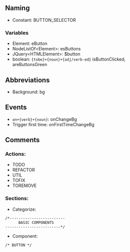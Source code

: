 ## Naming
+ Constant: BUTTON_SELECTOR
### Variables
+ Element: eButton
+ NodeListOf\<Element>: esButtons
+ JQuery\<HTMLElement>: $button
+ boolean: ```{tobe}+{noun}+{adj/verb-ed}``` isButtonClicked, areButtonsGreen
## Abbreviations
+ Background: bg
## Events
+ ```on+{verb}+{noun}```: onChangeBg
+ Trigger first time: onFirstTimeChangeBg

## Comments
### Actions:
+ TODO
+ REFACTOR
+ UTIL
+ TOFIX
 + TOREMOVE 
### Sections:
+ Categorize:
```
/*-------------------------
      BASIC COMPONENTS
-------------------------*/
```
+ Component:
```
/* BUTTON */
```